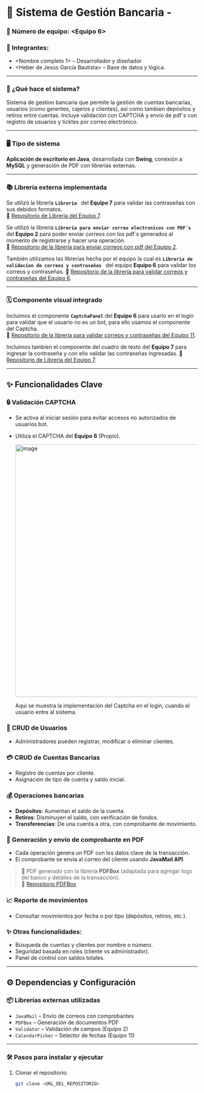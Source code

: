 # 🏦 Sistema de Gestión Bancaria - <BANCOMEX>

### 🧾 Número de equipo: <Equipo 6>

### 👥 Integrantes:
- <Nombre completo 1> – Desarrollador y diseñador
- <Heber de Jesús García Bautista> – Base de datos y lógica.

---

### 📌 ¿Qué hace el sistema?

Sistema de gestion bancaria que permite la gestión de cuentas bancarias, usuarios (como gerentes, cajeros y clientes), asi como tambien depósitos y retiros entre cuentas. Incluye validación con CAPTCHA y envío de pdf´s con registro de usuarios y ticktes por correo electrónico.

---

### 🖥️ Tipo de sistema

**Aplicación de escritorio en Java**, desarrollada con **Swing**, conexión a **MySQL** y generación de PDF con librerías externas.

---

### 📚 Librería externa implementada

Se utilizó la librería **`Librería `** del **Equipo 7** para validar las contraseñas con sus debidos formatos.  
🔗 [Repositorio de Librería del Equipo 7](<https://github.com/Marco1120/Creacion-Libreria>).

Se utilizó la librería **`Librería para enviar correo electronicos con PDF´s `** del **Equipo 2** para poder enviar correos con los pdf´s generados al momento de registrarse y hacer una operación.  
🔗 [Repositorio de la librería para enviar correos con pdf del Equipo 2](<https://github.com/olmomomo/Libreria_correoElectronico>).

También utilizamos las librerías hecha por el equipo la cual es **`Libreria de validacion de correos y contraseñas `** del equipo **Equipo 6** para validar los correos y contraseñas.
🔗 [Repositorio de la librería para validar correos y contraseñas del Equipo 6](<https://github.com/YHUDIEL/Login-con-validaciones>).

---

### 🗓️ Componente visual integrado

Incluimos el componente **`CaptchaPanel`** del **Equipo 6** para usarlo en el login para validar que el usuario no es un bot, para ello usamos el componente del Captcha.  
🔗 [Repositorio de la librería para validar correos y contraseñas del Equipo 11](<https://github.com/YHUDIEL/Login-con-validaciones>).

Incluimos tambien el componente del cuadro de texto del **Equipo 7** para ingresar la contraseña y con ello validar las contraseñas ingresadas.
🔗 [Repositorio de Librería del Equipo 7](<https://github.com/Marco1120/Creacion-Libreria>).

---

## ✨ Funcionalidades Clave

### 🔒 Validación CAPTCHA
- Se activa al iniciar sesión para evitar accesos no autorizados de usuarios bot.
- Utiliza el CAPTCHA del **Equipo 6** (Propio).

  <img width="987" height="664" alt="image" src="https://github.com/user-attachments/assets/e4351a58-2ffc-4e81-8915-e2143468c84e" />

  Aqui se muestra la implementación del Captcha en el login, cuando el usuario entre al sistema.



### 👤 CRUD de Usuarios
- Administradores pueden registrar, modificar o eliminar clientes.

### 💳 CRUD de Cuentas Bancarias
- Registro de cuentas por cliente.
- Asignación de tipo de cuenta y saldo inicial.

### 💰 Operaciones bancarias
- **Depósitos**: Aumentan el saldo de la cuenta.
- **Retiros**: Disminuyen el saldo, con verificación de fondos.
- **Transferencias**: De una cuenta a otra, con comprobante de movimiento.

### 🧾 Generación y envío de comprobante en PDF
- Cada operación genera un PDF con los datos clave de la transacción.
- El comprobante se envía al correo del cliente usando **JavaMail API**.

> 📄 PDF generado con la librería **PDFBox** (adaptada para agregar logo del banco y detalles de la transacción).  
🔗 [Repositorio PDFBox](https://github.com/apache/pdfbox)

### 📈 Reporte de movimientos
- Consultar movimientos por fecha o por tipo (depósitos, retiros, etc.).

### ✨ Otras funcionalidades:
- Búsqueda de cuentas y clientes por nombre o número.
- Seguridad basada en roles (cliente vs administrador).
- Panel de control con saldos totales.

---

## ⚙️ Dependencias y Configuración

### 📦 Librerías externas utilizadas

- `JavaMail` – Envío de correos con comprobantes
- `PDFBox` – Generación de documentos PDF
- `Validator` – Validación de campos (Equipo 2)
- `CalendarPicker` – Selector de fechas (Equipo 11)

---

### 🛠️ Pasos para instalar y ejecutar

1. Clonar el repositorio:
   ```bash
   git clone <URL_DEL_REPOSITORIO>
